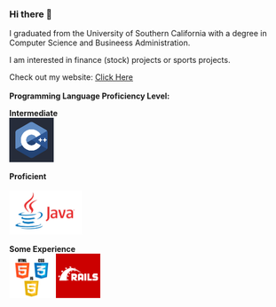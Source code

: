### Hi there 👋

I graduated from the University of Southern California with a degree in Computer Science and Busineess Administration.

I am interested in finance (stock) projects or sports projects.

Check out my website: <a href="https://trex1098.github.io/">Click Here</a>
<br>
<br>
<strong>Programming Language Proficiency Level:</strong>

<b>Intermediate</b>
<br>
<img src="https://github.com/trex1098/trex1098/blob/main/cpp.jpg" height="80">

<b>Proficient</b> 
<br>   
<img src="https://github.com/trex1098/trex1098/blob/main/java.png" height="80">

<b>Some Experience</b>
<br>
<img src="https://github.com/trex1098/trex1098/blob/main/webdev.png" height="80">
<img src="https://github.com/trex1098/trex1098/blob/main/ror.png" height="80">
